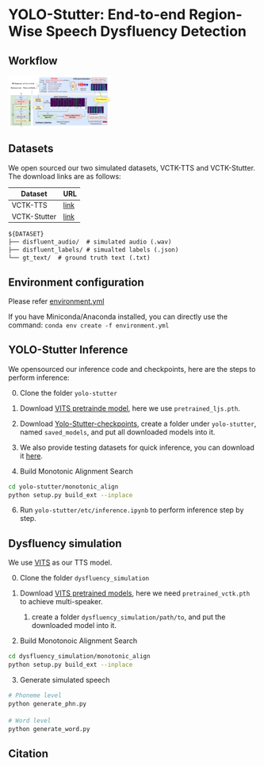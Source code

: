 # YOLO-Stutter: End-to-end Region-Wise Speech Dysfluency Detection

## Workflow
<img src="Resources/workflow.png" alt="image-20240321090057059" style="zoom: 20%; display: block; margin-right: auto; margin-left: 0;" />


## Datasets
We open sourced our two simulated datasets, VCTK-TTS and VCTK-Stutter. The download links are as follows:

| Dataset                        | URL                                                                                            |
|-----------------------------|------------------------------------------------------------------------------------------------|
| VCTK-TTS               | [link](https://drive.google.com/drive/folders/1p5bRQOqMP3AkaoVp3hIGpiJ6ePkYoaeZ?usp=sharing)  |
| VCTK-Stutter                | [link](https://drive.google.com/drive/folders/1EVAetm36uQa0JdTUC2qPUEK3dWRq3qdt?usp=sharing) |


```
${DATASET}
├── disfluent_audio/  # simulated audio (.wav)
├── disfluent_labels/ # simualted labels (.json)	      
└── gt_text/  # ground truth text (.txt)
```


## Environment configuration
Please refer [environment.yml](environment.yml)

If you have Miniconda/Anaconda installed, you can directly use the command: `conda env create -f environment.yml`


## YOLO-Stutter Inference
We opensourced our inference code and checkpoints, here are the steps to perform inference:

0. Clone the folder `yolo-stutter`

1. Download [VITS pretrainde model](https://drive.google.com/drive/folders/1ksarh-cJf3F5eKJjLVWY0X1j1qsQqiS2), here we use `pretrained_ljs.pth`.

2. Download [Yolo-Stutter-checkpoints](https://drive.google.com/drive/folders/1-iD0D3A5IKPrKGfvIr3age8tGVL_yKnL?usp=sharing), create a folder under `yolo-stutter`, named `saved_models`, and put all downloaded models into it.

3. We also provide testing datasets for quick inference, you can download it [here](https://drive.google.com/drive/folders/1AXT6kK8IFKaxoymZxey9WUyfzE5iN43o?usp=sharing).

4. Build Monotonic Alignment Search

```sh
cd yolo-stutter/monotonic_align
python setup.py build_ext --inplace
```

6. Run `yolo-stutter/etc/inference.ipynb` to perform inference step by step.

## Dysfluency simulation
We use [VITS](https://github.com/jaywalnut310/vits) as our TTS model.

0. Clone the folder `dysfluency_simulation`

0. Download [VITS pretrained models](https://drive.google.com/drive/folders/1ksarh-cJf3F5eKJjLVWY0X1j1qsQqiS2?usp=sharing), here we need `pretrained_vctk.pth` to achieve multi-speaker.
   1. create a folder `dysfluency_simulation/path/to`, and put the downloaded model into it.

0. Build Monotonoic Alignment Search
```sh
cd dysfluency_simulation/monotonic_align
python setup.py build_ext --inplace
```
3. Generate simulated speech
```sh
# Phoneme level
python generate_phn.py

# Word level
python generate_word.py
```

## Citation
